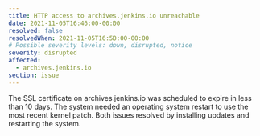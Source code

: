 ```yaml
---
title: HTTP access to archives.jenkins.io unreachable
date: 2021-11-05T16:46:00-00:00
resolved: false
resolvedWhen: 2021-11-05T16:50:00-00:00
# Possible severity levels: down, disrupted, notice
severity: disrupted
affected:
  - archives.jenkins.io
section: issue
---
```


The SSL certificate on archives.jenkins.io was scheduled to expire in less than 10 days.
The system needed an operating system restart to use the most recent kernel patch.
Both issues resolved by installing updates and restarting the system.
